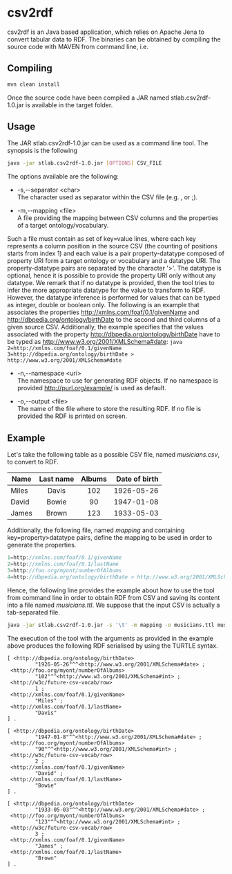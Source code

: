 
# csv2rdf

csv2rdf is an Java based application, which relies on Apache Jena to convert tabular data to RDF.
The binaries can be obtained by compiling the source code with MAVEN from command line, i.e.

## Compiling

```bash 
mvn clean install
```
Once the source code have been compiled a JAR named stlab.csv2rdf-1.0.jar is available in the target folder.

## Usage

The JAR stlab.csv2rdf-1.0.jar can be used as a command line tool.
The synopsis is the following

```bash
java -jar stlab.csv2rdf-1.0.jar [OPTIONS] CSV_FILE
```

The options available are the following:

* -s,--separator &lt;char&gt;   
The character used as separator within the CSV file (e.g. , or ;).

* -m,--mapping &lt;file&gt;   
 A file providing the mapping between CSV columns and the properties of a target ontology/vocabulary.
    
 Such a file must contain as set of key=value lines, where each key represents a column position in the source CSV (the counting of positions starts from index 1) and each value is a pair property-datatype composed of property URI form a target ontology or vocabulary and a datatype URI. The property-datatype pairs are separated by the character '>'. The datatype is optional, hence it is possible to provide the property URI only without any datatype. We remark that if no datatype is provided, then the tool tries to infer the more appropriate datatype for the value to transform to RDF. However, the datatype inference is performed for values that can be typed as integer, double or boolean only. The following is an example that associates the properties http://xmlns.com/foaf/0.1/givenName and http://dbpedia.org/ontology/birthDate to the second and third columns of a given source CSV. Additionally, the example specifies that the values associated with the property http://dbpedia.org/ontology/birthDate have to be typed as http://www.w3.org/2001/XMLSchema#date:
    ```java
    2=http://xmlns.com/foaf/0.1/givenName
    3=http://dbpedia.org/ontology/birthDate > http://www.w3.org/2001/XMLSchema#date
    ```
* -n,--namespace &lt;uri&gt;   
The namespace to use for generating RDF objects. If no namespace is provided http://purl.org/example/ is used as default.

* -o,--output &lt;file&gt;  
The name of the file where to store the resulting RDF. If no file is provided the RDF is printed on screen.

## Example
 Let's take the following table as a possible CSV file, named *musicians.csv*, to convert to RDF.
 
| Name   | Last name | Albums | Date of birth |
| ----   |:--------:|:--------:|--------:|
| Miles | Davis | 102 | 1926-05-26 |
| David | Bowie | 90 | 1947-01-08 |
| James | Brown | 123 | 1933-05-03 |
 
 Additionally, the following file, named *mapping* and containing key=property>datatype pairs, define the mapping to be used in order to generate the properties.
 ```java
 1=http://xmlns.com/foaf/0.1/givenName
 2=http://xmlns.com/foaf/0.1/lastName
 3=http://foo.org/myont/numberOfAlbums
 4=http://dbpedia.org/ontology/birthDate > http://www.w3.org/2001/XMLSchema#date
 ``` 
 
 Hence, the following line provides the example about how to use the tool from command line in order to obtain RDF from CSV and saving its content into a file named *musicians.ttl*. We suppose that the input CSV is actually a tab-separated file.
 ```bash
 java -jar stlab.csv2rdf-1.0.jar -s '\t' -m mapping -o musicians.ttl musicians.csv
 ```
 
 The execution of the tool with the arguments as provided in the example above produces the following RDF serialised by using the TURTLE syntax.
 ```turtle
 [ <http://dbpedia.org/ontology/birthDate>
          "1926-05-26"^^<http://www.w3.org/2001/XMLSchema#date> ;
  <http://foo.org/myont/numberOfAlbums>
          "102"^^<http://www.w3.org/2001/XMLSchema#int> ;
  <http://w3c/future-csv-vocab/row>
          1 ;
  <http://xmlns.com/foaf/0.1/givenName>
          "Miles" ;
  <http://xmlns.com/foaf/0.1/lastName>
          "Davis"
] .

[ <http://dbpedia.org/ontology/birthDate>
          "1947-01-8"^^<http://www.w3.org/2001/XMLSchema#date> ;
  <http://foo.org/myont/numberOfAlbums>
          "90"^^<http://www.w3.org/2001/XMLSchema#int> ;
  <http://w3c/future-csv-vocab/row>
          2 ;
  <http://xmlns.com/foaf/0.1/givenName>
          "David" ;
  <http://xmlns.com/foaf/0.1/lastName>
          "Bowie"
] .

[ <http://dbpedia.org/ontology/birthDate>
          "1933-05-03"^^<http://www.w3.org/2001/XMLSchema#date> ;
  <http://foo.org/myont/numberOfAlbums>
          "123"^^<http://www.w3.org/2001/XMLSchema#int> ;
  <http://w3c/future-csv-vocab/row>
          3 ;
  <http://xmlns.com/foaf/0.1/givenName>
          "James" ;
  <http://xmlns.com/foaf/0.1/lastName>
          "Brown"
] .
 ```